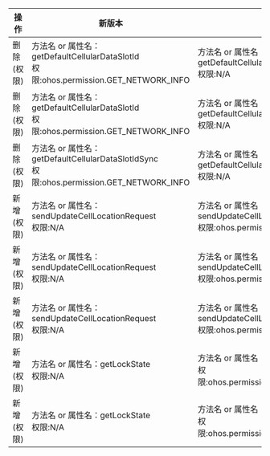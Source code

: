 | 操作 | 新版本 | 旧版本 | d.ts文件 |
| ---- | ------ | ------ | -------- |
|删除(权限)|方法名 or 属性名：getDefaultCellularDataSlotId<br>权限:ohos.permission.GET_NETWORK_INFO|方法名 or 属性名：getDefaultCellularDataSlotId<br>权限:N/A|@ohos.telephony.data.d.ts|
|删除(权限)|方法名 or 属性名：getDefaultCellularDataSlotId<br>权限:ohos.permission.GET_NETWORK_INFO|方法名 or 属性名：getDefaultCellularDataSlotId<br>权限:N/A|@ohos.telephony.data.d.ts|
|删除(权限)|方法名 or 属性名：getDefaultCellularDataSlotIdSync<br>权限:ohos.permission.GET_NETWORK_INFO|方法名 or 属性名：getDefaultCellularDataSlotIdSync<br>权限:N/A|@ohos.telephony.data.d.ts|
|新增(权限)|方法名 or 属性名：sendUpdateCellLocationRequest<br>权限:N/A|方法名 or 属性名：sendUpdateCellLocationRequest<br>权限:ohos.permission.LOCATION|@ohos.telephony.radio.d.ts|
|新增(权限)|方法名 or 属性名：sendUpdateCellLocationRequest<br>权限:N/A|方法名 or 属性名：sendUpdateCellLocationRequest<br>权限:ohos.permission.LOCATION|@ohos.telephony.radio.d.ts|
|新增(权限)|方法名 or 属性名：sendUpdateCellLocationRequest<br>权限:N/A|方法名 or 属性名：sendUpdateCellLocationRequest<br>权限:ohos.permission.LOCATION|@ohos.telephony.radio.d.ts|
|新增(权限)|方法名 or 属性名：getLockState<br>权限:N/A|方法名 or 属性名：getLockState<br>权限:ohos.permission.GET_TELEPHONY_STATE|@ohos.telephony.sim.d.ts|
|新增(权限)|方法名 or 属性名：getLockState<br>权限:N/A|方法名 or 属性名：getLockState<br>权限:ohos.permission.GET_TELEPHONY_STATE|@ohos.telephony.sim.d.ts|
